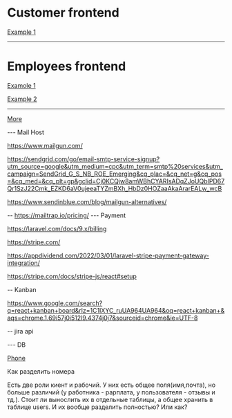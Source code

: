 
# Customer frontend

[Example 1](https://www.creative-tim.com/product/material-kit-react?AFFILIATE=128200)

---

# Employees frontend  

[Examole 1](http://matx-react.ui-lib.com/pages/order-list)

[Example 2](https://www.bootstrapdash.com/product/star-admin-react-free/?ref=27)



---




[More](https://dev.to/theme_selection/best-15-open-source-reactjs-admin-templates-1g8e)



--- Mail Host 

https://www.mailgun.com/

https://sendgrid.com/go/email-smtp-service-signup?utm_source=google&utm_medium=cpc&utm_term=smtp%20services&utm_campaign=SendGrid_G_S_NB_ROE_Emerging&cq_plac=&cq_net=g&cq_pos=&cq_med=&cq_plt=gp&gclid=Cj0KCQjw8amWBhCYARIsADqZJoUQbIPD67Qr1SzJ22Cmk_EZKD6aV0ujeeaTYZmBXh_HbDz0HOZaaAkaArarEALw_wcB

https://www.sendinblue.com/blog/mailgun-alternatives/


-- https://mailtrap.io/pricing/
--- Payment 

https://laravel.com/docs/9.x/billing

https://stripe.com/

https://appdividend.com/2022/03/01/laravel-stripe-payment-gateway-integration/

https://stripe.com/docs/stripe-js/react#setup


-- Kanban 

https://www.google.com/search?q=react+kanban+board&rlz=1C1IXYC_ruUA964UA964&oq=react+kanban+&aqs=chrome.1.69i57j0i512l9.4374j0j7&sourceid=chrome&ie=UTF-8

-- jira api 


--- DB 

[Phone](https://petrenco.com/mysql.php?txt=168)

Как разделить номера 


Есть две роли киент и рабочий. У них есть общее поля(имя,почта), но больше различий (у работника - рарплата, у пользователя - отзывы и тд.). Стоит ли вынослить их в отдельные таблицы, а общее хранить в таблице users. И их вообще разделить полностью? Или как? 




